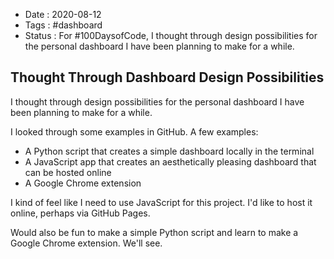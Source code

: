 - Date : 2020-08-12
- Tags : #dashboard
- Status : For #100DaysofCode, I thought through design possibilities for the personal dashboard I have been planning to make for a while.  

## Thought Through Dashboard Design Possibilities

I thought through design possibilities for the personal dashboard I have been planning to make for a while.

I looked through some examples in GitHub. A few examples:

* A Python script that creates a simple dashboard locally in the terminal
* A JavaScript app that creates an aesthetically pleasing dashboard that can be hosted online
* A Google Chrome extension

I kind of feel like I need to use JavaScript for this project. I'd like to host it online, perhaps via GitHub Pages. 

Would also be fun to make a simple Python script and learn to make a Google Chrome extension. We'll see.


